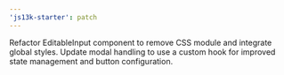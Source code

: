```yaml
---
'js13k-starter': patch
---
```


Refactor EditableInput component to remove CSS module and integrate global styles. Update modal handling to use a custom hook for improved state management and button configuration.
